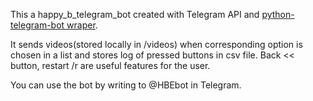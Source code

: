 This a happy_b_telegram_bot created with Telegram API and <a href=https://github.com/python-telegram-bot/python-telegram-bot>python-telegram-bot wraper</a>.

It sends videos(stored locally in /videos) when corresponding option is chosen in a list and stores log of pressed buttons in csv file. Back << button, restart /r are useful features for the user.

You can use the bot by writing to @HBEbot in Telegram.
